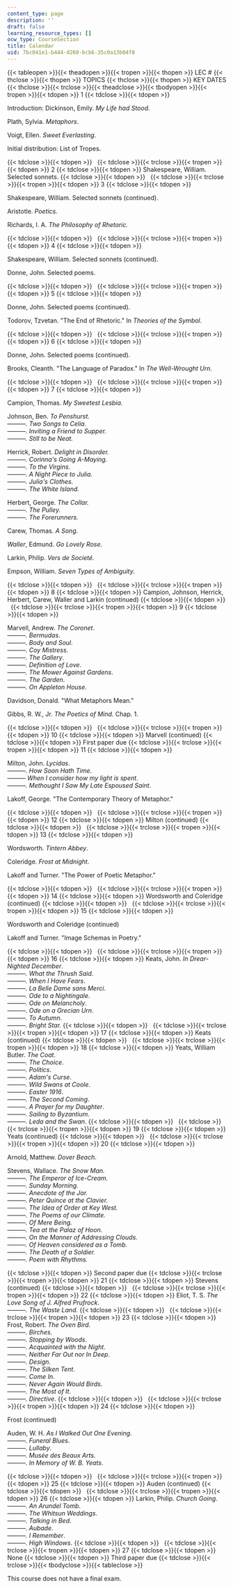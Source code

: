 ```yaml
---
content_type: page
description: ''
draft: false
learning_resource_types: []
ocw_type: CourseSection
title: Calendar
uid: 7bc041e1-b444-d260-bcb6-35c0a13b04f8
---
```

{{< tableopen >}}{{< theadopen >}}{{< tropen >}}{{< thopen >}}
LEC #
{{< thclose >}}{{< thopen >}}
TOPICS
{{< thclose >}}{{< thopen >}}
KEY DATES
{{< thclose >}}{{< trclose >}}{{< theadclose >}}{{< tbodyopen >}}{{< tropen >}}{{< tdopen >}}
1
{{< tdclose >}}{{< tdopen >}}

Introduction: Dickinson, Emily. *My Life had Stood*.

Plath, Sylvia. *Metaphors*.

Voigt, Ellen. *Sweet Everlasting*.

Initial distribution: List of Tropes.

{{< tdclose >}}{{< tdopen >}}
 
{{< tdclose >}}{{< trclose >}}{{< tropen >}}{{< tdopen >}}
2
{{< tdclose >}}{{< tdopen >}}
Shakespeare, William. Selected sonnets.
{{< tdclose >}}{{< tdopen >}}
 
{{< tdclose >}}{{< trclose >}}{{< tropen >}}{{< tdopen >}}
3
{{< tdclose >}}{{< tdopen >}}

Shakespeare, William. Selected sonnets (continued).

Aristotle. *Poetics.*

Richards, I. A. *The Philosophy of Rhetoric.*

{{< tdclose >}}{{< tdopen >}}
 
{{< tdclose >}}{{< trclose >}}{{< tropen >}}{{< tdopen >}}
4
{{< tdclose >}}{{< tdopen >}}

Shakespeare, William. Selected sonnets (continued).

Donne, John. Selected poems.

{{< tdclose >}}{{< tdopen >}}
 
{{< tdclose >}}{{< trclose >}}{{< tropen >}}{{< tdopen >}}
5
{{< tdclose >}}{{< tdopen >}}

Donne, John. Selected poems (continued).

Todorov, Tzvetan. "The End of Rhetoric." In *Theories of the Symbol*.

{{< tdclose >}}{{< tdopen >}}
 
{{< tdclose >}}{{< trclose >}}{{< tropen >}}{{< tdopen >}}
6
{{< tdclose >}}{{< tdopen >}}

Donne, John. Selected poems (continued).

Brooks, Cleanth. "The Language of Paradox." In *The Well-Wrought Urn*.

{{< tdclose >}}{{< tdopen >}}
 
{{< tdclose >}}{{< trclose >}}{{< tropen >}}{{< tdopen >}}
7
{{< tdclose >}}{{< tdopen >}}

Campion, Thomas. *My Sweetest Lesbia.*

Johnson, Ben. *To Penshurst.*  
———. *Two Songs to Celia.*   
*———. Inviting a Friend to Supper.*    
*———. Still to be Neat.*

Herrick, Robert. *Delight in Disorder.*    
*———. Corinna's Going A-Maying.*    
*———. To the Virgins.*    
*———. A Night Piece to Julia.*    
*———. Julia's Clothes.*    
*———. The White Island.*

Herbert, George. *The Collar.*   
*———. The Pulley.*   
*———. The Forerunners.*

Carew, Thomas. *A Song*.

*Waller*, Edmund. *Go Lovely Rose*.

Larkin, Philip. *Vers de Societé.*  

Empson, William. *Seven Types of Ambiguity*.

{{< tdclose >}}{{< tdopen >}}
 
{{< tdclose >}}{{< trclose >}}{{< tropen >}}{{< tdopen >}}
8
{{< tdclose >}}{{< tdopen >}}
Campion, Johnson, Herrick, Herbert, Carew, Waller and Larkin (continued)
{{< tdclose >}}{{< tdopen >}}
 
{{< tdclose >}}{{< trclose >}}{{< tropen >}}{{< tdopen >}}
9
{{< tdclose >}}{{< tdopen >}}

Marvell, Andrew. *The Coronet*.    
*———.* *Bermudas*.    
*———.* *Body and Soul*.    
*———.* *Coy Mistress*.    
*———.* *The Gallery*.    
*———.* *Definition of Love*.    
*———. The Mower Against Gardens*.    
*———. The Garden*.    
*———. On Appleton House*.

Davidson, Donald. "What Metaphors Mean."

Gibbs, R. W., Jr. *The Poetics of Mind.* Chap. 1.

{{< tdclose >}}{{< tdopen >}}
 
{{< tdclose >}}{{< trclose >}}{{< tropen >}}{{< tdopen >}}
10
{{< tdclose >}}{{< tdopen >}}
Marvell (continued)
{{< tdclose >}}{{< tdopen >}}
First paper due
{{< tdclose >}}{{< trclose >}}{{< tropen >}}{{< tdopen >}}
11
{{< tdclose >}}{{< tdopen >}}

Milton, John. *Lycidas*.    
*———. How Soon Hath Time*.    
*——— When I consider how my light is spent*.    
*———. Methought I Saw My Late Espoused Saint*.

Lakoff, George. "The Contemporary Theory of Metaphor."

{{< tdclose >}}{{< tdopen >}}
 
{{< tdclose >}}{{< trclose >}}{{< tropen >}}{{< tdopen >}}
12
{{< tdclose >}}{{< tdopen >}}
Milton (continued)
{{< tdclose >}}{{< tdopen >}}
 
{{< tdclose >}}{{< trclose >}}{{< tropen >}}{{< tdopen >}}
13
{{< tdclose >}}{{< tdopen >}}

Wordsworth. *Tintern Abbey*.

Coleridge. *Frost at Midnight*.

Lakoff and Turner. "The Power of Poetic Metaphor."

{{< tdclose >}}{{< tdopen >}}
 
{{< tdclose >}}{{< trclose >}}{{< tropen >}}{{< tdopen >}}
14
{{< tdclose >}}{{< tdopen >}}
Wordsworth and Coleridge (continued)
{{< tdclose >}}{{< tdopen >}}
 
{{< tdclose >}}{{< trclose >}}{{< tropen >}}{{< tdopen >}}
15
{{< tdclose >}}{{< tdopen >}}

Wordsworth and Coleridge (continued)

Lakoff and Turner. "Image Schemas in Poetry."

{{< tdclose >}}{{< tdopen >}}
 
{{< tdclose >}}{{< trclose >}}{{< tropen >}}{{< tdopen >}}
16
{{< tdclose >}}{{< tdopen >}}
Keats, John. *In Drear-Nighted December*.    
*———. What the Thrush Said*.    
*———. When I Have Fears*.    
*———. La Belle Dame sans Merci*.    
*———. Ode to a Nightingale*.    
*———. Ode on Melancholy*.    
*———. Ode on a Grecian Urn*.    
*———. To Autumn*.    
*———. Bright Star.*
{{< tdclose >}}{{< tdopen >}}
 
{{< tdclose >}}{{< trclose >}}{{< tropen >}}{{< tdopen >}}
17
{{< tdclose >}}{{< tdopen >}}
Keats (continued)
{{< tdclose >}}{{< tdopen >}}
 
{{< tdclose >}}{{< trclose >}}{{< tropen >}}{{< tdopen >}}
18
{{< tdclose >}}{{< tdopen >}}
Yeats, William Butler. *The Coat*.    
*———. The Choice*.    
*———. Politics*.    
*———. Adam's Curse*.    
*———. Wild Swans at Coole*.    
*———. Easter 1916*.    
*———.* *The Second Coming*.    
*———. A Prayer for my Daughter*.    
*———. Sailing to Byzantium*.    
*———. Leda and the Swan*.
{{< tdclose >}}{{< tdopen >}}
 
{{< tdclose >}}{{< trclose >}}{{< tropen >}}{{< tdopen >}}
19
{{< tdclose >}}{{< tdopen >}}
Yeats (continued)
{{< tdclose >}}{{< tdopen >}}
 
{{< tdclose >}}{{< trclose >}}{{< tropen >}}{{< tdopen >}}
20
{{< tdclose >}}{{< tdopen >}}

Arnold, Matthew. *Dover Beach*.

Stevens, Wallace. *The Snow Man.*   
*———. The Emperor of Ice-Cream.*   
*———. Sunday Morning.*   
*———. Anecdote of the Jar.*   
*———. Peter Quince at the Clavier.*   
*———. The Idea of Order at Key West.*   
*———. The Poems of our Climate.*   
*———. Of Mere Being.*   
*———. Tea at the Palaz of Hoon.*   
*———. On the Manner of Addressing Clouds.*   
*———. Of Heaven considered as a Tomb.*   
*———. The Death of a Soldier.*   
*———. Poem with Rhythms.*

{{< tdclose >}}{{< tdopen >}}
Second paper due
{{< tdclose >}}{{< trclose >}}{{< tropen >}}{{< tdopen >}}
21
{{< tdclose >}}{{< tdopen >}}
Stevens (continued)
{{< tdclose >}}{{< tdopen >}}
 
{{< tdclose >}}{{< trclose >}}{{< tropen >}}{{< tdopen >}}
22
{{< tdclose >}}{{< tdopen >}}
Eliot, T. S. *The Love Song of J. Alfred Prufrock*.    
*———.* *The Waste Land*.
{{< tdclose >}}{{< tdopen >}}
 
{{< tdclose >}}{{< trclose >}}{{< tropen >}}{{< tdopen >}}
23
{{< tdclose >}}{{< tdopen >}}
Frost, Robert. *The Oven Bird*.    
*———. Birches*.    
*———. Stopping by Woods*.    
*———. Acquainted with the Night*.    
*———. Neither Far Out nor In Deep*.    
*———. Design*.    
*———. The Silken Tent*.    
*———. Come In*.    
*———. Never Again Would Birds*.    
*———. The Most of It*.    
*———. Directive*.
{{< tdclose >}}{{< tdopen >}}
 
{{< tdclose >}}{{< trclose >}}{{< tropen >}}{{< tdopen >}}
24
{{< tdclose >}}{{< tdopen >}}

Frost (continued)

Auden, W. H. *As I Walked Out One Evening*.    
*———. Funeral Blues*.    
*———. Lullaby*.    
*———. Musée des Beaux Arts*.    
*———. In Memory of W. B. Yeats*.

{{< tdclose >}}{{< tdopen >}}
 
{{< tdclose >}}{{< trclose >}}{{< tropen >}}{{< tdopen >}}
25
{{< tdclose >}}{{< tdopen >}}
Auden (continued)
{{< tdclose >}}{{< tdopen >}}
 
{{< tdclose >}}{{< trclose >}}{{< tropen >}}{{< tdopen >}}
26
{{< tdclose >}}{{< tdopen >}}
Larkin, Philip. *Church Going*.    
*———. An Arundel Tomb*.    
*———. The Whitsun Weddings*.    
*———. Talking in Bed*.    
*———. Aubade*.    
*———. I Remember*.    
*———. High Windows*.
{{< tdclose >}}{{< tdopen >}}
 
{{< tdclose >}}{{< trclose >}}{{< tropen >}}{{< tdopen >}}
27
{{< tdclose >}}{{< tdopen >}}
None
{{< tdclose >}}{{< tdopen >}}
Third paper due
{{< tdclose >}}{{< trclose >}}{{< tbodyclose >}}{{< tableclose >}}

This course does not have a final exam.
